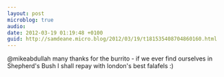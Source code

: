 ```yaml
---
layout: post
microblog: true
audio: 
date: 2012-03-19 01:19:48 +0100
guid: http://samdeane.micro.blog/2012/03/19/t181535408704860160.html
---
```

@mikeabdullah many thanks for the burrito - if we ever find ourselves in Shepherd's Bush I shall repay with london's best falafels :)
